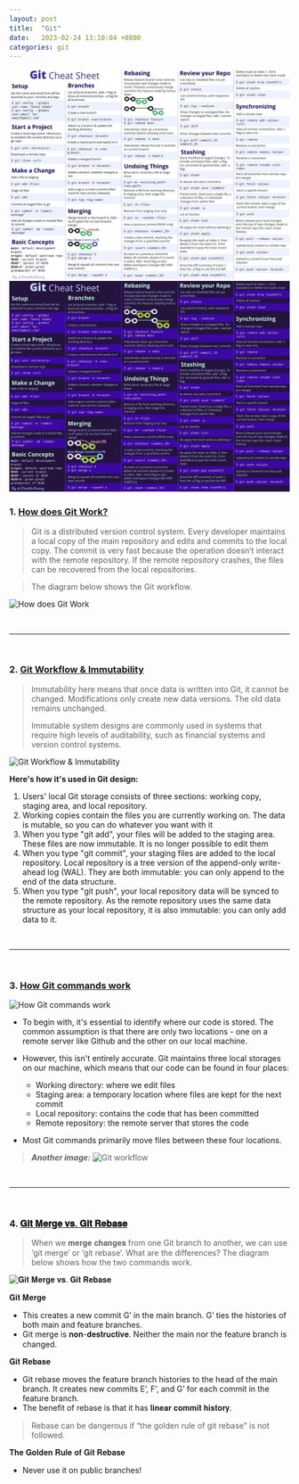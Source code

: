 ```yaml
---
layout: post
title:  "Git"
date:   2023-02-24 13:10:04 +0800
categories: git
---
```


![git_cheat_sheet_light](/assets/images/git_cheat_sheet_light.jpg)
![git_cheat_sheet_dark](/assets/images/git_cheat_sheet_dark.jpg)

### 1. [How does Git Work?](https://twitter.com/alexxubyte/status/1609953957174218754)

> Git is a distributed version control system.
> Every developer maintains a local copy of the main repository and edits and commits to the local copy. 
> The commit is very fast because the operation doesn’t interact with the remote repository. 
> If the remote repository crashes, the files can be recovered from the local repositories.

> The diagram below shows the Git workflow.

![How does Git Work](https://pbs.twimg.com/media/Fle0kkWaYAEAN1H?format=jpg&name=large) 

<br/>

---

<br/>

### 2. [Git Workflow & Immutability](https://twitter.com/alexxubyte/status/1622637514833166336)

> Immutability here means that once data is written into Git, it cannot be changed. Modifications only create new data versions. The old data remains unchanged.
>
> Immutable system designs are commonly used in systems that require high levels of auditability, such as financial systems and version control systems. 

![Git Workflow & Immutability](https://pbs.twimg.com/media/FoTENrjaQAInbyf?format=jpg&name=medium)

**Here's how it's used in Git design:**
1. Users' local Git storage consists of three sections: working copy, staging area, and local repository.
2. Working copies contain the files you are currently working on. The data is mutable, so you can do whatever you want with it
3. When you type "git add", your files will be added to the staging area. These files are now immutable. It is no longer possible to edit them
4. When you type "git commit", your staging files are added to the local repository. Local repository is a tree version of the append-only write-ahead log (WAL). They are both immutable: you can only append to the end of the data structure.
5. When you type "git push", your local repository data will be synced to the remote repository. As the remote repository uses the same data structure as your local repository, it is also immutable: you can only add data to it.

<br/>

---

<br/>

### 3. [How Git commands work](https://twitter.com/alexxubyte/status/1630972442712604682)

![How Git commands work](https://pbs.twimg.com/media/FqJgykFaUAArpJE?format=jpg&name=large)

- To begin with, it's essential to identify where our code is stored. The common assumption is that there are only two locations - one on a remote server like Github and the other on our local machine.

- However, this isn't entirely accurate. Git maintains three local storages on our machine, which means that our code can be found in four places:
    - Working directory: where we edit files
    - Staging area: a temporary location where files are kept for the next commit
    - Local repository: contains the code that has been committed
    - Remote repository: the remote server that stores the code

- Most Git commands primarily move files between these four locations.

> ***Another image:***
![Git workflow](https://pbs.twimg.com/media/FqritxYWwAMkC_U?format=jpg&name=4096x4096)

<br/>

---

<br/>

### 4. [𝐆𝐢𝐭 𝐌𝐞𝐫𝐠𝐞 𝐯𝐬. 𝐆𝐢𝐭 𝐑𝐞𝐛𝐚𝐬𝐞](https://twitter.com/alexxubyte/status/1617926474279030784)

> When we 𝐦𝐞𝐫𝐠𝐞 𝐜𝐡𝐚𝐧𝐠𝐞𝐬 from one Git branch to another, we can use ‘git merge’ or ‘git rebase’. What are the differences?
> The diagram below shows how the two commands work.

![𝐆𝐢𝐭 𝐌𝐞𝐫𝐠𝐞 𝐯𝐬. 𝐆𝐢𝐭 𝐑𝐞𝐛𝐚𝐬𝐞](https://pbs.twimg.com/media/FnQHjGAakAAIzyz?format=jpg&name=large)

𝐆𝐢𝐭 𝐌𝐞𝐫𝐠𝐞
- This creates a new commit G’ in the main branch. G’ ties the histories of both main and feature branches.
- Git merge is 𝐧𝐨𝐧-𝐝𝐞𝐬𝐭𝐫𝐮𝐜𝐭𝐢𝐯𝐞. Neither the main nor the feature branch is changed.

𝐆𝐢𝐭 𝐑𝐞𝐛𝐚𝐬𝐞
- Git rebase moves the feature branch histories to the head of the main branch. It creates new commits E’, F’, and G’ for each commit in the feature branch.
- The benefit of rebase is that it has 𝐥𝐢𝐧𝐞𝐚𝐫 𝐜𝐨𝐦𝐦𝐢𝐭 𝐡𝐢𝐬𝐭𝐨𝐫𝐲.

> Rebase can be dangerous if “the golden rule of git rebase” is not followed.

𝐓𝐡𝐞 𝐆𝐨𝐥𝐝𝐞𝐧 𝐑𝐮𝐥𝐞 𝐨𝐟 𝐆𝐢𝐭 𝐑𝐞𝐛𝐚𝐬𝐞
- Never use it on public branches!